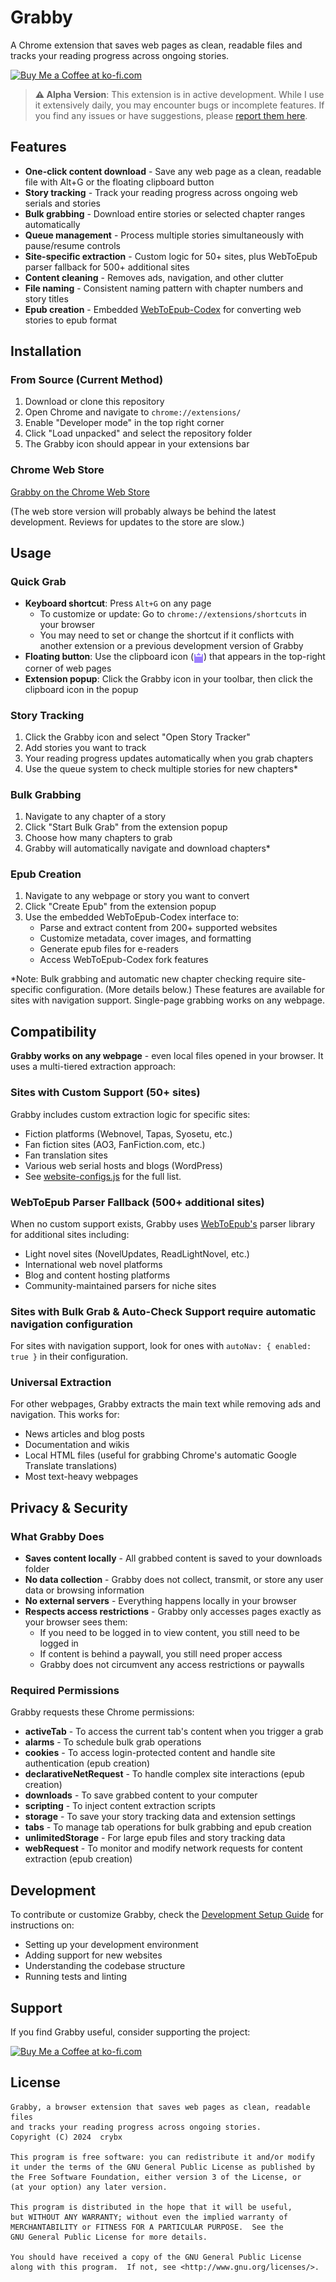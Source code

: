 # Grabby

A Chrome extension that saves web pages as clean, readable files and tracks your reading progress across ongoing stories.

<a href='https://ko-fi.com/crybx' target='_blank'><img height='36' style='border:0px;height:36px;' src='https://storage.ko-fi.com/cdn/kofi1.png?v=6' border='0' alt='Buy Me a Coffee at ko-fi.com' /></a>

> **⚠️ Alpha Version**: This extension is in active development. While I use it extensively daily, 
> you may encounter bugs or incomplete features. If you find any issues or have suggestions, please
> [report them here](https://github.com/crybx/Grabby/issues).

## Features

- **One-click content download** - Save any web page as a clean, readable file with Alt+G or the floating clipboard button
- **Story tracking** - Track your reading progress across ongoing web serials and stories
- **Bulk grabbing** - Download entire stories or selected chapter ranges automatically
- **Queue management** - Process multiple stories simultaneously with pause/resume controls
- **Site-specific extraction** - Custom logic for 50+ sites, plus WebToEpub parser fallback for 500+ additional sites
- **Content cleaning** - Removes ads, navigation, and other clutter
- **File naming** - Consistent naming pattern with chapter numbers and story titles
- **Epub creation** - Embedded [WebToEpub-Codex](https://github.com/crybx/WebToEpub-Codex) for converting web stories to epub format

## Installation

### From Source (Current Method)

1. Download or clone this repository
2. Open Chrome and navigate to `chrome://extensions/`
3. Enable "Developer mode" in the top right corner
4. Click "Load unpacked" and select the repository folder
5. The Grabby icon should appear in your extensions bar

### Chrome Web Store

[Grabby on the Chrome Web Store](https://chromewebstore.google.com/detail/grabby/inibchdkflhanjekaochnidojoienfbp)

(The web store version will probably always be behind the latest development. Reviews for updates to the store are slow.)

## Usage

### Quick Grab
- **Keyboard shortcut**: Press `Alt+G` on any page
  - To customize or update: Go to `chrome://extensions/shortcuts` in your browser
  - You may need to set or change the shortcut if it conflicts with another extension or a previous development version of Grabby
- **Floating button**: Use the clipboard icon (<img src="images/clipboard128.png" width="16" height="16" style="vertical-align: middle">) that appears in the top-right corner of web pages
- **Extension popup**: Click the Grabby icon in your toolbar, then click the clipboard icon in the popup

### Story Tracking
1. Click the Grabby icon and select "Open Story Tracker"
2. Add stories you want to track
3. Your reading progress updates automatically when you grab chapters
4. Use the queue system to check multiple stories for new chapters*

### Bulk Grabbing
1. Navigate to any chapter of a story
2. Click "Start Bulk Grab" from the extension popup
3. Choose how many chapters to grab
4. Grabby will automatically navigate and download chapters*

### Epub Creation
1. Navigate to any webpage or story you want to convert
2. Click "Create Epub" from the extension popup
3. Use the embedded WebToEpub-Codex interface to:
   - Parse and extract content from 200+ supported websites
   - Customize metadata, cover images, and formatting
   - Generate epub files for e-readers
   - Access WebToEpub-Codex fork features

*Note: Bulk grabbing and automatic new chapter checking require site-specific configuration. (More details below.)
These features are available for sites with navigation support. Single-page grabbing works on any webpage.

## Compatibility

**Grabby works on any webpage** - even local files opened in your browser. It uses a multi-tiered extraction approach:

### Sites with Custom Support (50+ sites)
Grabby includes custom extraction logic for specific sites:
- Fiction platforms (Webnovel, Tapas, Syosetu, etc.)
- Fan fiction sites (AO3, FanFiction.com, etc.)
- Fan translation sites
- Various web serial hosts and blogs (WordPress)
- See [website-configs.js](website-configs.js) for the full list.

### WebToEpub Parser Fallback (500+ additional sites)
When no custom support exists, Grabby uses [WebToEpub's](https://github.com/dteviot/WebToEpub) parser library for additional sites including:
- Light novel sites (NovelUpdates, ReadLightNovel, etc.)
- International web novel platforms
- Blog and content hosting platforms
- Community-maintained parsers for niche sites

### Sites with Bulk Grab & Auto-Check Support require automatic navigation configuration
For sites with navigation support, look for ones with `autoNav: { enabled: true }` in their configuration.

### Universal Extraction
For other webpages, Grabby extracts the main text while removing ads and navigation. This works for:
- News articles and blog posts
- Documentation and wikis
- Local HTML files (useful for grabbing Chrome's automatic Google Translate translations)
- Most text-heavy webpages

## Privacy & Security

### What Grabby Does
- **Saves content locally** - All grabbed content is saved to your downloads folder
- **No data collection** - Grabby does not collect, transmit, or store any user data or browsing information
- **No external servers** - Everything happens locally in your browser
- **Respects access restrictions** - Grabby only accesses pages exactly as your browser sees them:
  - If you need to be logged in to view content, you still need to be logged in
  - If content is behind a paywall, you still need proper access
  - Grabby does not circumvent any access restrictions or paywalls

### Required Permissions
Grabby requests these Chrome permissions:
- **activeTab** - To access the current tab's content when you trigger a grab
- **alarms** - To schedule bulk grab operations
- **cookies** - To access login-protected content and handle site authentication (epub creation)
- **declarativeNetRequest** - To handle complex site interactions (epub creation)
- **downloads** - To save grabbed content to your computer
- **scripting** - To inject content extraction scripts
- **storage** - To save your story tracking data and extension settings
- **tabs** - To manage tab operations for bulk grabbing and epub creation
- **unlimitedStorage** - For large epub files and story tracking data
- **webRequest** - To monitor and modify network requests for content extraction (epub creation)

## Development

To contribute or customize Grabby, check the [Development Setup Guide](docs/DEVELOPERS.md) for instructions on:
- Setting up your development environment
- Adding support for new websites
- Understanding the codebase structure
- Running tests and linting

## Support

If you find Grabby useful, consider supporting the project:

<a href='https://ko-fi.com/crybx' target='_blank'><img height='36' style='border:0px;height:36px;' src='https://storage.ko-fi.com/cdn/kofi1.png?v=6' border='0' alt='Buy Me a Coffee at ko-fi.com' /></a>

## License

```
Grabby, a browser extension that saves web pages as clean, readable files 
and tracks your reading progress across ongoing stories.
Copyright (C) 2024  crybx

This program is free software: you can redistribute it and/or modify
it under the terms of the GNU General Public License as published by
the Free Software Foundation, either version 3 of the License, or
(at your option) any later version.

This program is distributed in the hope that it will be useful,
but WITHOUT ANY WARRANTY; without even the implied warranty of
MERCHANTABILITY or FITNESS FOR A PARTICULAR PURPOSE.  See the
GNU General Public License for more details.

You should have received a copy of the GNU General Public License
along with this program.  If not, see <http://www.gnu.org/licenses/>.
```
